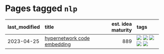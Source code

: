 # Pages tagged `nlp`

|last_modified|title|est. idea maturity|tags
|:---|:---|---:|:---|
|2023-04-25|[hypernetwork code embedding](../hypernetwork_embedding_for_code.md)|889|[![](https://img.shields.io/badge/tag-embeddings-3f3dc3)](../tags/embeddings.md) [![](https://img.shields.io/badge/tag-llm-35d2ce)](../tags/llm.md) [![](https://img.shields.io/badge/tag-machinelearning-cdef47)](../tags/machinelearning.md) [![](https://img.shields.io/badge/tag-models-3f9741)](../tags/models.md) [![](https://img.shields.io/badge/tag-nlp-99b5f2)](../tags/nlp.md)|
